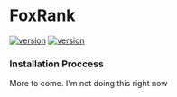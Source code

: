 # FoxRank
[![version](https://img.shields.io/badge/version-1.5.0-purple)]()
[![version](https://img.shields.io/badge/release-v1.5.0-blue)]()
### Installation Proccess
More to come. I'm not doing this right now
